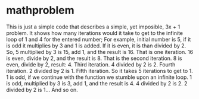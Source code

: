 # mathproblem
This is just a simple code that describes a simple, yet imposible, 3x + 1 problem.
It shows how many iterations would it take to get to the infinite loop of 1 and 4 for the entered number;
For example, initial number is 5, if it is odd it multiplies by 3 and 1 is added. If it is even, it is than divided by 2.
So, 5 multiplied by 3 is 15, add 1, and the result is 16. That is one iteration.
16 is even, divide by 2, and the result is 8. That is the second iteration.
8 is even, divide by 2, result: 4. Third iteration.
4 divided by 2 is 2. Fourth iteration.
2 divided by 2 is 1. Fifth iteration.
So it takes 5 iterations to get to 1. 1 is odd, if we continue with the function we stumble upon an infinite loop.
1 is odd, multiplied by 3 is 3, add 1, and the result is 4.
4 divided by 2 is 2.
2 divided by 2 is 1... And so on.
